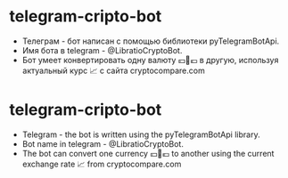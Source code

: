 # telegram-cripto-bot
- Телеграм - бот написан с помощью библиотеки pyTelegramBotApi. 
- Имя бота в telegram - @LibratioCryptoBot.
- Бот умеет конвертировать одну валюту 💴💱💶 в другую, используя актуальный курс 📈 с сайта cryptocompare.com

# telegram-cripto-bot
- Telegram - the bot is written using the pyTelegramBotApi library.
- Bot name in telegram - @LibratioCryptoBot.
- The bot can convert one currency 💴💱💶 to another using the current exchange rate 📈 from cryptocompare.com
